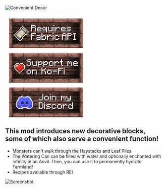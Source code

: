 ![Convenient Decor](https://raw.githubusercontent.com/mim1q/ConvenientDecor/master/projectPage/images/header.jpg)

[![Requires Fabric API](https://raw.githubusercontent.com/mim1q/ModPageAssets/main/badges/fabric-api.png)](https://modrinth.com/mod/fabric-api)
[![Support me on Ko-Fi](https://raw.githubusercontent.com/mim1q/ModPageAssets/main/badges/ko-fi.png)](https://ko-fi.com/mim1q)
[![Join my Discord](https://raw.githubusercontent.com/mim1q/ModPageAssets/main/badges/discord.png)](https://discord.gg/6TjQbSjbuB)

## This mod introduces new decorative blocks, some of which also serve a convenient function!

- Monsters can't walk through the Haystacks and Leaf Piles
- The Watering Can can be filled with water and optionally enchanted with Infinity in an Anvil. Then, you can use it to permanently hydrate Farmland!
- Recipes available through REI

![Screenshot](https://raw.githubusercontent.com/mim1q/ConvenientDecor/master/projectPage/images/screenshot.jpg)
